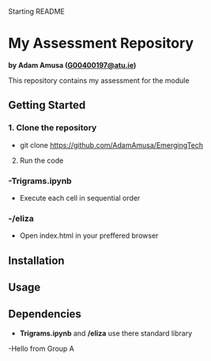 Starting README

# My Assessment Repository

**by Adam Amusa (G00400197@atu.ie)**

This repository contains my assessment for the module

## Getting Started
### 1. Clone the repository
- git clone https://github.com/AdamAmusa/EmergingTech
2. Run the code
  ### -Trigrams.ipynb
  - Execute each cell in sequential order
  ### -/eliza
  - Open index.html in your preffered browser

## Installation

## Usage

## Dependencies
- **Trigrams.ipynb** and **/eliza** use there standard library


-Hello from Group A
